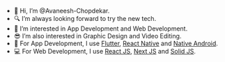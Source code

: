 - 👋 Hi, I’m @Avaneesh-Chopdekar.
- 🔍 I’m always looking forward to try the new tech.
- 👀 I’m interested in App Development and Web Development.
- 😎 I’m also interested in Graphic Design and Video Editing.
- 📲 For App Development, I use [Flutter](https://flutter.dev/), [React Native](https://reactnative.dev/) and [Native Android](https://developer.android.com/).
- 💻 For Web Development, I use [React JS](https://reactjs.org/), [Next JS](https://nextjs.org/) and [Solid JS](https://www.solidjs.com/).

<!---
Avaneesh-Chopdekar/Avaneesh-Chopdekar is a ✨ special ✨ repository because its `README.md` (this file) appears on your GitHub profile.
You can click the Preview link to take a look at your changes.
--->
